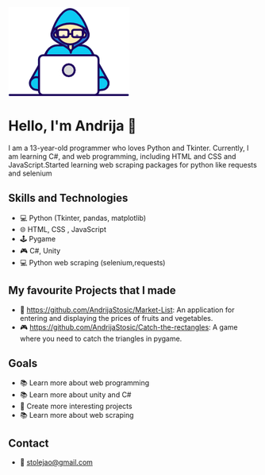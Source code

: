 ![gific](Developer.gif)




# Hello, I'm Andrija 👋


I am a 13-year-old programmer who loves Python and Tkinter. Currently, I am learning C#, and web programming, including HTML and CSS and JavaScript.Started learning web scraping packages for python like requests and selenium

## Skills and Technologies
- 💻 Python (Tkinter, pandas, matplotlib)
- 🌐 HTML, CSS , JavaScript
- 🕹️ Pygame
- 🎮 C#, Unity
- 💻 Python web scraping (selenium,requests)
  


## My favourite Projects that I made
- 📝 https://github.com/AndrijaStosic/Market-List: An application for entering and displaying the prices of fruits and vegetables.
- 🎮 https://github.com/AndrijaStosic/Catch-the-rectangles: A game where you need to catch the triangles in pygame.

## Goals
- 📚 Learn more about web programming
- 📚 Learn more about unity and C#
- 🚀 Create more interesting projects
- 📚 Learn more about web scraping

## Contact
- 📧 stolejao@gmail.com
